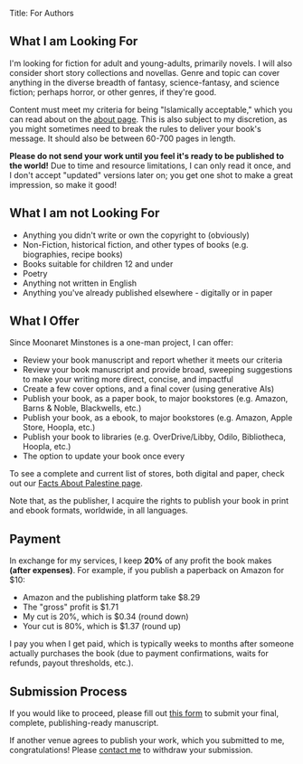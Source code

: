 Title: For Authors

## What I am Looking For

I'm looking for fiction for adult and young-adults, primarily novels. I will also consider short story collections and novellas. Genre and topic can cover anything in the diverse breadth of fantasy, science-fantasy, and science fiction; perhaps horror, or other genres, if they're good.

Content must meet my criteria for being "Islamically acceptable," which you can read about on the [about page]({filename}/pages/about.md). This is also subject to my discretion, as you might sometimes need to break the rules to deliver your book's message. It should also be between 60-700 pages in length.

**Please do not send your work until you feel it's ready to be published to the world!** Due to time and resource limitations, I can only read it once, and I don't accept "updated" versions later on; you get one shot to make a great impression, so make it good!

## What I am not Looking For

- Anything you didn't write or own the copyright to (obviously)
- Non-Fiction, historical fiction, and other types of books (e.g. biographies, recipe books)
- Books suitable for children 12 and under
- Poetry
- Anything not written in English
- Anything you've already published elsewhere - digitally or in paper


## What I Offer 

Since Moonaret Minstones is a one-man project, I can offer:

- Review your book manuscript and report whether it meets our criteria
- Review your book manuscript and provide broad, sweeping suggestions to make your writing more direct, concise, and impactful
- Create a few cover options, and a final cover (using generative AIs)
- Publish your book, as a paper book, to major bookstores (e.g. Amazon, Barns & Noble, Blackwells, etc.)
- Publish your book, as a ebook, to major bookstores (e.g. Amazon, Apple Store, Hoopla, etc.)
- Publish your book to libraries (e.g. OverDrive/Libby, Odilo, Bibliotheca, Hoopla, etc.)
- The option to update your book once every 

To see a complete and current list of stores, both digital and paper, check out our [Facts About Palestine page](https://books2read.com/palestine).

Note that, as the publisher, I acquire the rights to publish your book in print and ebook formats, worldwide, in all languages.

## Payment

In exchange for my services, I keep **20%** of any profit the book makes **(after expenses)**. For example, if you publish a paperback on Amazon for $10:

- Amazon and the publishing platform take $8.29
- The "gross" profit is $1.71
- My cut is 20%, which is $0.34 (round down)
- Your cut is 80%, which is $1.37 (round up)

I pay you when I get paid, which is typically weeks to months after someone actually purchases the book (due to payment confirmations, waits for refunds, payout thresholds, etc.).

## Submission Process

If you would like to proceed, please fill out [this form](https://forms.gle/5y4eq3tKYGK1RAym8) to submit your final, complete, publishing-ready manuscript.

If another venue agrees to publish your work, which you submitted to me, congratulations! Please [contact me](mailto:alibhai.ashiq@gmail.com) to withdraw your submission.
